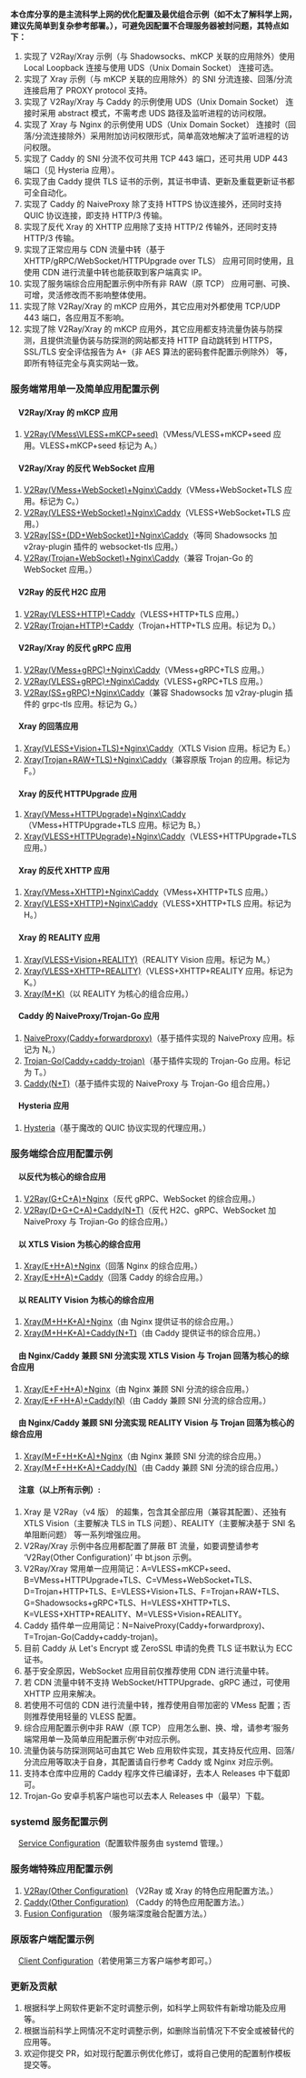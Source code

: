 **本仓库分享的是主流科学上网的优化配置及最优组合示例（如不太了解科学上网，建议先简单到复杂参考部署。），可避免因配置不合理服务器被封问题，其特点如下：**  
1. 实现了 V2Ray/Xray 示例（与 Shadowsocks、mKCP 关联的应用除外）使用 Local Loopback 连接与使用 UDS（Unix Domain Socket） 连接可选。
2. 实现了 Xray 示例（与 mKCP 关联的应用除外）的 SNI 分流连接、回落/分流连接启用了 PROXY protocol 支持。
3. 实现了 V2Ray/Xray 与 Caddy 的示例使用 UDS（Unix Domain Socket） 连接时采用 abstract 模式，不需考虑 UDS 路径及监听进程的访问权限。
4. 实现了 Xray 与 Nginx 的示例使用 UDS（Unix Domain Socket） 连接时（回落/分流连接除外）采用附加访问权限形式，简单高效地解决了监听进程的访问权限。
5. 实现了 Caddy 的 SNI 分流不仅可共用 TCP 443 端口，还可共用 UDP 443 端口（见 Hysteria 应用）。
6. 实现了由 Caddy 提供 TLS 证书的示例，其证书申请、更新及重载更新证书都可全自动化。
7. 实现了 Caddy 的 NaiveProxy 除了支持 HTTPS 协议连接外，还同时支持 QUIC 协议连接，即支持 HTTP/3 传输。
8. 实现了反代 Xray 的 XHTTP 应用除了支持 HTTP/2 传输外，还同时支持 HTTP/3 传输。
9. 实现了正常应用与 CDN 流量中转（基于 XHTTP/gRPC/WebSocket/HTTPUpgrade over TLS） 应用可同时使用，且使用 CDN 进行流量中转也能获取到客户端真实 IP。
10. 实现了服务端综合应用配置示例中所有非 RAW（原 TCP） 应用可删、可换、可增，灵活修改而不影响整体使用。
11. 实现了除 V2Ray/Xray 的 mKCP 应用外，其它应用对外都使用 TCP/UDP 443 端口，各应用互不影响。
12. 实现了除 V2Ray/Xray 的 mKCP 应用外，其它应用都支持流量伪装与防探测，且提供流量伪装与防探测的网站都支持 HTTP 自动跳转到 HTTPS，SSL/TLS 安全评估报告为 A+（非 AES 算法的密码套件配置示例除外） 等，即所有特征完全与真实网站一致。

### 服务端常用单一及简单应用配置示例
#### &emsp;V2Ray/Xray 的 mKCP 应用
1. [V2Ray(VMess\VLESS+mKCP+seed)](https://github.com/lxhao61/integrated-examples/tree/main/V2Ray(VMess%5CVLESS%2BmKCP%2Bseed))（VMess/VLESS+mKCP+seed 应用。VLESS+mKCP+seed 标记为 A。）
#### &emsp;V2Ray/Xray 的反代 WebSocket 应用
1. [V2Ray(VMess+WebSocket)+Nginx\Caddy](https://github.com/lxhao61/integrated-examples/tree/main/V2Ray(VMess%2BWebSocket)%2BNginx%5CCaddy)（VMess+WebSocket+TLS 应用。标记为 C。）
2. [V2Ray(VLESS+WebSocket)+Nginx\Caddy](https://github.com/lxhao61/integrated-examples/tree/main/V2Ray(VLESS%2BWebSocket)%2BNginx%5CCaddy)（VLESS+WebSocket+TLS 应用。）
3. [V2Ray[SS+(DD+WebSocket)]+Nginx\Caddy](https://github.com/lxhao61/integrated-examples/tree/main/V2Ray%5BSS%2B(DD%2BWebSocket)%5D%2BNginx%5CCaddy)（等同 Shadowsocks 加 v2ray-plugin 插件的 websocket-tls 应用。）
4. [V2Ray(Trojan+WebSocket)+Nginx\Caddy](https://github.com/lxhao61/integrated-examples/tree/main/V2Ray(Trojan%2BWebSocket)%2BNginx%5CCaddy)（兼容 Trojan-Go 的 WebSocket 应用。）
#### &emsp;V2Ray 的反代 H2C 应用
1. [V2Ray(VLESS+HTTP)+Caddy](https://github.com/lxhao61/integrated-examples/tree/main/V2Ray(VLESS%2BHTTP)%2BCaddy)（VLESS+HTTP+TLS 应用。）
2. [V2Ray(Trojan+HTTP)+Caddy](https://github.com/lxhao61/integrated-examples/tree/main/V2Ray(Trojan%2BHTTP)%2BCaddy)（Trojan+HTTP+TLS 应用。标记为 D。）
#### &emsp;V2Ray/Xray 的反代 gRPC 应用
1. [V2Ray(VMess+gRPC)+Nginx\Caddy](https://github.com/lxhao61/integrated-examples/tree/main/V2Ray(VMess%2BgRPC)%2BNginx%5CCaddy)（VMess+gRPC+TLS 应用。）
2. [V2Ray(VLESS+gRPC)+Nginx\Caddy](https://github.com/lxhao61/integrated-examples/tree/main/V2Ray(VLESS%2BgRPC)%2BNginx%5CCaddy)（VLESS+gRPC+TLS 应用。）
3. [V2Ray(SS+gRPC)+Nginx\Caddy](https://github.com/lxhao61/integrated-examples/tree/main/V2Ray(SS%2BgRPC)%2BNginx%5CCaddy)（兼容 Shadowsocks 加 v2ray-plugin 插件的 grpc-tls 应用。标记为 G。）
#### &emsp;Xray 的回落应用
1. [Xray(VLESS+Vision+TLS)+Nginx\Caddy](https://github.com/lxhao61/integrated-examples/tree/main/Xray(VLESS%2BVision%2BTLS)%2BNginx%5CCaddy)（XTLS Vision 应用。标记为 E。）
2. [Xray(Trojan+RAW+TLS)+Nginx\Caddy](https://github.com/lxhao61/integrated-examples/tree/main/Xray(Trojan%2BRAW%2BTLS)%2BNginx%5CCaddy)（兼容原版 Trojan 的应用。标记为 F。）
#### &emsp;Xray 的反代 HTTPUpgrade 应用
1. [Xray(VMess+HTTPUpgrade)+Nginx\Caddy](https://github.com/lxhao61/integrated-examples/tree/main/Xray(VMess%2BHTTPUpgrade)%2BNginx%5CCaddy)（VMess+HTTPUpgrade+TLS 应用。标记为 B。）
2. [Xray(VLESS+HTTPUpgrade)+Nginx\Caddy](https://github.com/lxhao61/integrated-examples/tree/main/Xray(VLESS%2BHTTPUpgrade)%2BNginx%5CCaddy)（VLESS+HTTPUpgrade+TLS 应用。）
#### &emsp;Xray 的反代 XHTTP 应用
1. [Xray(VMess+XHTTP)+Nginx\Caddy](https://github.com/lxhao61/integrated-examples/tree/main/Xray(VMess%2BXHTTP)%2BNginx%5CCaddy)（VMess+XHTTP+TLS 应用。）
2. [Xray(VLESS+XHTTP)+Nginx\Caddy](https://github.com/lxhao61/integrated-examples/tree/main/Xray(VLESS%2BXHTTP)%2BNginx%5CCaddy)（VLESS+XHTTP+TLS 应用。标记为 H。）
#### &emsp;Xray 的 REALITY 应用
1. [Xray(VLESS+Vision+REALITY)](https://github.com/lxhao61/integrated-examples/tree/main/Xray(VLESS%2BVision%2BREALITY))（REALITY Vision 应用。标记为 M。）
2. [Xray(VLESS+XHTTP+REALITY)](https://github.com/lxhao61/integrated-examples/tree/main/Xray(VLESS%2BXHTTP%2BREALITY))（VLESS+XHTTP+REALITY 应用。标记为 K。）
3. [Xray(M+K)](https://github.com/lxhao61/integrated-examples/tree/main/Xray(M+K))（以 REALITY 为核心的组合应用。）
#### &emsp;Caddy 的 NaiveProxy/Trojan-Go 应用
1. [NaiveProxy(Caddy+forwardproxy)](https://github.com/lxhao61/integrated-examples/tree/main/NaiveProxy(Caddy%2Bforwardproxy))（基于插件实现的 NaiveProxy 应用。标记为 N。）
2. [Trojan-Go(Caddy+caddy-trojan)](https://github.com/lxhao61/integrated-examples/tree/main/Trojan-Go(Caddy%2Bcaddy-trojan))（基于插件实现的 Trojan-Go 应用。标记为 T。）
3. [Caddy(N+T)](https://github.com/lxhao61/integrated-examples/tree/main/Caddy(N%2BT))（基于插件实现的 NaiveProxy 与 Trojan-Go 组合应用。）
#### &emsp;Hysteria 应用
1. [Hysteria](https://github.com/lxhao61/integrated-examples/tree/main/Hysteria)（基于魔改的 QUIC 协议实现的代理应用。）

### 服务端综合应用配置示例
#### &emsp;以反代为核心的综合应用
1. [V2Ray(G+C+A)+Nginx](https://github.com/lxhao61/integrated-examples/tree/main/V2Ray(G%2BC%2BA)%2BNginx)（反代 gRPC、WebSocket 的综合应用。）
2. [V2Ray(D+G+C+A)+Caddy(N+T)](https://github.com/lxhao61/integrated-examples/tree/main/V2Ray(D%2BG%2BC%2BA)%2BCaddy(N%2BT))（反代 H2C、gRPC、WebSocket 加 NaiveProxy 与 Trojian-Go 的综合应用。）
#### &emsp;以 XTLS Vision 为核心的综合应用
1. [Xray(E+H+A)+Nginx](https://github.com/lxhao61/integrated-examples/tree/main/Xray(E%2BH%2BA)%2BNginx)（回落 Nginx 的综合应用。）
2. [Xray(E+H+A)+Caddy](https://github.com/lxhao61/integrated-examples/tree/main/Xray(E%2BH%2BA)%2BCaddy)（回落 Caddy 的综合应用。）
#### &emsp;以 REALITY Vision 为核心的综合应用
1. [Xray(M+H+K+A)+Nginx](https://github.com/lxhao61/integrated-examples/tree/main/Xray(M%2BH%2BK%2BA)%2BNginx)（由 Nginx 提供证书的综合应用。）
2. [Xray(M+H+K+A)+Caddy(N+T)](https://github.com/lxhao61/integrated-examples/tree/main/Xray(M%2BH%2BK%2BA)%2BCaddy(N%2BT))（由 Caddy 提供证书的综合应用。）
#### &emsp;由 Nginx/Caddy 兼顾 SNI 分流实现 XTLS Vision 与 Trojan 回落为核心的综合应用
1. [Xray(E+F+H+A)+Nginx](https://github.com/lxhao61/integrated-examples/tree/main/Xray(E%2BF%2BH%2BA)%2BNginx)（由 Nginx 兼顾 SNI 分流的综合应用。）
2. [Xray(E+F+H+A)+Caddy(N)](https://github.com/lxhao61/integrated-examples/tree/main/Xray(E%2BF%2BH%2BA)%2BCaddy(N))（由 Caddy 兼顾 SNI 分流的综合应用。）
#### &emsp;由 Nginx/Caddy 兼顾 SNI 分流实现 REALITY Vision 与 Trojan 回落为核心的综合应用
1. [Xray(M+F+H+K+A)+Nginx](https://github.com/lxhao61/integrated-examples/tree/main/Xray(M%2BF%2BH%2BK%2BA)%2BNginx)（由 Nginx 兼顾 SNI 分流的综合应用。）
2. [Xray(M+F+H+K+A)+Caddy(N)](https://github.com/lxhao61/integrated-examples/tree/main/Xray(M%2BF%2BH%2BK%2BA)%2BCaddy(N))（由 Caddy 兼顾 SNI 分流的综合应用。）
#### &emsp;注意（以上所有示例）:
1. Xray 是 V2Ray（v4 版） 的超集，包含其全部应用（兼容其配置）、还独有 XTLS Vision（主要解决 TLS in TLS 问题）、REALITY（主要解决基于 SNI 名单阻断问题） 等一系列增强应用。
2. V2Ray/Xray 示例中各应用都配置了屏蔽 BT 流量，如要调整请参考 ‘V2Ray(Other Configuration)’ 中 bt.json 示例。
3. V2Ray/Xray 常用单一应用简记：A=VLESS+mKCP+seed、B=VMess+HTTPUpgrade+TLS、C=VMess+WebSocket+TLS、D=Trojan+HTTP+TLS、E=VLESS+Vision+TLS、F=Trojan+RAW+TLS、G=Shadowsocks+gRPC+TLS、H=VLESS+XHTTP+TLS、K=VLESS+XHTTP+REALITY、M=VLESS+Vision+REALITY。
4. Caddy 插件单一应用简记：N=NaiveProxy(Caddy+forwardproxy)、T=Trojan-Go(Caddy+caddy-trojan)。
5. 目前 Caddy 从 Let's Encrypt 或 ZeroSSL 申请的免费 TLS 证书默认为 ECC 证书。
6. 基于安全原因，WebSocket 应用目前仅推荐使用 CDN 进行流量中转。
7. 若 CDN 流量中转不支持 WebSocket/HTTPUpgrade、gRPC 通过，可使用 XHTTP 应用来解决。
8. 若使用不可信的 CDN 进行流量中转，推荐使用自带加密的 VMess 配置；否则推荐使用轻量的 VLESS 配置。
9. 综合应用配置示例中非 RAW（原 TCP） 应用怎么删、换、增，请参考‘服务端常用单一及简单应用配置示例’中对应示例。
10. 流量伪装与防探测网站可由其它 Web 应用软件实现，其支持反代应用、回落/分流应用等取决于自身，其配置请自行参考 Caddy 或 Nginx 对应示例。
11. 支持本仓库中应用的 Caddy 程序文件已编译好，去本人 Releases 中下载即可。
12. Trojan-Go 安卓手机客户端也可以去本人 Releases 中（最早）下载。

### systemd 服务配置示例
&emsp;[Service Configuration](https://github.com/lxhao61/integrated-examples/tree/main/Service%20Configuration)（配置软件服务由 systemd 管理。）

### 服务端特殊应用配置示例
1. [V2Ray(Other Configuration)](https://github.com/lxhao61/integrated-examples/tree/main/V2Ray(Other%20Configuration)) （V2Ray 或 Xray 的特色应用配置方法。）
2. [Caddy(Other Configuration)](https://github.com/lxhao61/integrated-examples/tree/main/Caddy(Other%20Configuration)) （Caddy 的特色应用配置方法。）
3. [Fusion Configuration](https://github.com/lxhao61/integrated-examples/tree/main/Fusion%20Configuration) （服务端深度融合配置方法。）

### 原版客户端配置示例
&emsp;[Client Configuration](https://github.com/lxhao61/integrated-examples/tree/main/Client%20Configuration)（若使用第三方客户端参考即可。）

### 更新及贡献
1. 根据科学上网软件更新不定时调整示例，如科学上网软件有新增功能及应用等。
2. 根据当前科学上网情况不定时调整示例，如删除当前情况下不安全或被替代的应用等。
3. 欢迎你提交 PR，如对现行配置示例优化修订，或将自己使用的配置制作模板提交等。
